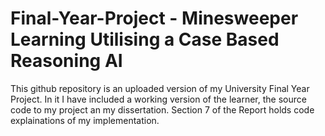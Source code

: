 # Final-Year-Project - Minesweeper Learning Utilising a Case Based Reasoning AI
This github repository is an uploaded version of my University Final Year Project.
In it I have included a working version of the learner, the source code to my project an my dissertation.
Section 7 of the Report holds code explainations of my implementation.
